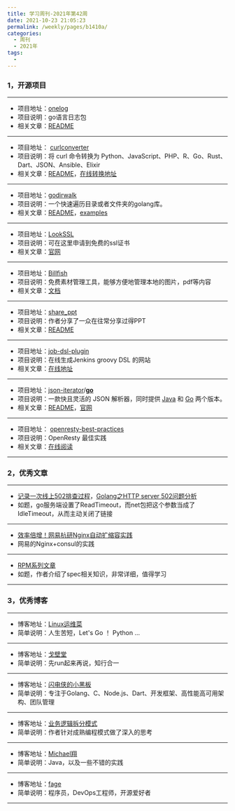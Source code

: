 ```yaml
---
title: 学习周刊-2021年第42周
date: 2021-10-23 21:05:23
permalink: /weekly/pages/b1410a/
categories:
  - 周刊
  - 2021年
tags:
  - 
---
```


### **1，开源项目**

---

- 项目地址：[onelog](https://github.com/udbjqrmna/onelog)
- 项目说明：go语言日志包
- 相关文章：[README](https://github.com/udbjqrmna/onelog/blob/master/README.md)

---

- 项目地址： [curlconverter](https://github.com/curlconverter/curlconverter)
- 项目说明：将 curl 命令转换为 Python、JavaScript、PHP、R、Go、Rust、Dart、JSON、Ansible、Elixir
- 相关文章：[README](https://github.com/curlconverter/curlconverter/blob/master/README.md)，[在线转换地址](https://curl.trillworks.com/#go)

---

- 项目地址：[godirwalk](https://github.com/karrick/godirwalk)
- 项目说明：一个快速遍历目录或者文件夹的golang库。
- 相关文章：[README](https://github.com/karrick/godirwalk/blob/master/README.md)，[examples](https://github.com/karrick/godirwalk/tree/master/examples)

---
- 项目地址：[LookSSL](https://lookssl.com/)
- 项目说明：可在这里申请到免费的ssl证书
- 相关文章：[官网](https://lookssl.com/)
---

- 项目地址：[Billfish](https://www.billfish.cn/)
- 项目说明：免费素材管理工具，能够方便地管理本地的图片，pdf等内容
- 相关文章：[文档](https://www.billfish.cn/category/knowledge/)

---

- 项目地址：[share_ppt](https://github.com/rfyiamcool/share_ppt)
- 项目说明：作者分享了一众在往常分享过得PPT
- 相关文章：[README](https://github.com/rfyiamcool/share_ppt/blob/master/README.md)

---

- 项目地址：[job-dsl-plugin](https://github.com/jenkinsci/job-dsl-plugin)
- 项目说明：在线生成Jenkins groovy DSL 的网站
- 相关文章：[在线地址](https://jenkinsci.github.io/job-dsl-plugin/#)

---

- 项目地址：[json-iterator](https://github.com/json-iterator)/**[go](https://github.com/json-iterator/go)**
- 项目说明：一款快且灵活的 JSON 解析器，同时提供 [Java](https://github.com/json-iterator/java) 和 [Go](https://github.com/json-iterator/go) 两个版本。
- 相关文章：[README](https://github.com/json-iterator/go/blob/master/README.md)，[官网](http://jsoniter.com/index.cn.html)

---

- 项目地址： [openresty-best-practices](https://github.com/moonbingbing/openresty-best-practices)
- 项目说明：OpenResty 最佳实践
- 相关文章：[在线阅读](https://moonbingbing.gitbooks.io/openresty-best-practices/content/)

---

###  2，优秀文章

---

-  [记录一次线上502排查过程](https://studygolang.com/articles/35267#reply5)，[Golang之HTTP server 502问题分析](https://segmentfault.com/a/1190000023635278)
-  如题，go服务端设置了ReadTimeout，而net包把这个参数当成了IdleTimeout，从而主动关闭了链接

----

-  [效率倍增！网易杭研Nginx自动扩缩容实践](https://sq.sf.163.com/blog/article/375808724630351872)
- 网易的Nginx+consul的实践

---

-  [RPM系列文章](https://www.cnblogs.com/michael-xiang/tag/rpm/)
-  如题，作者介绍了spec相关知识，非常详细，值得学习

---



### **3，优秀博客**

---

- 博客地址：[Linux运维菜](http://www.opcai.top/)
- 简单说明：人生苦短，Let's Go ！ Python ...

----

- 博客地址：[戈壁堂](http://gebitang.com/)
- 简单说明：先run起来再说，知行合一

---

- 博客地址：[闪电侠的小黑板](https://chende.ren/)
- 简单说明：专注于Golang、C、Node.js、Dart、开发框架、高性能高可用架构、团队管理

---

- 博客地址：[业务逻辑拆分模式](https://autonomy.design/)
- 简单说明：作者针对成熟编程模式做了深入的思考

---

- 博客地址：[Michael翔](https://www.cnblogs.com/michael-xiang/)
- 简单说明：Java，以及一些不错的实践

---

- 博客地址：[fage](http://fage.io)
- 简单说明：程序员，DevOps工程师，开源爱好者

---